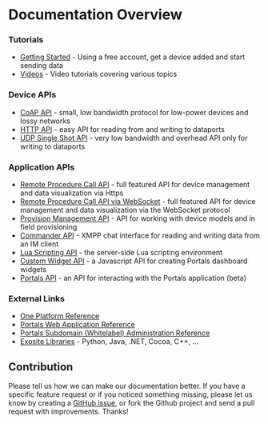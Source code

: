 # Documentation Overview

### Tutorials
* [Getting Started](tutorials/get-started) - Using a free account, get a device added and start sending data
* [Videos](videos/) - Video tutorials covering various topics

### Device APIs
* [CoAP API](coap/) - small, low bandwidth protocol for low-power devices and lossy networks
* [HTTP API](http/) - easy API for reading from and writing to dataports
* [UDP Single Shot API](udp/) - very low bandwidth and overhead API only for writing to dataports

### Application APIs
* [Remote Procedure Call API](rpc/) - full featured API for device management and data visualization via Https
* [Remote Procedure Call API via WebSocket](websocket/) - full featured API for device management and data visualization via the WebSocket protocol
* [Provision Management API](provision/) - API for working with device models and in field provisioning
* [Commander API](commander/) - XMPP chat interface for reading and writing data from an IM client
* [Lua Scripting API](scripting/) - the server-side Lua scripting environment
* [Custom Widget API](widget/) - a Javascript API for creating Portals dashboard widgets
* [Portals API](portals/) - an API for interacting with the Portals application (beta)

### External Links
* [One Platform Reference](https://support.exosite.com/hc/en-us/sections/200072527)
* [Portals Web Application Reference](https://support.exosite.com/hc/en-us/sections/200072708)
* [Portals Subdomain (Whitelabel) Administration Reference](https://support.exosite.com/hc/en-us/sections/200054894)
* [Exosite Libraries](https://github.com/exosite-labs) - Python, Java, .NET, Cocoa, C++, ...


## Contribution

Please tell us how we can make our documentation better. If you have a specific feature request or if you noticed something missing, please let us know by creating a [GitHub issue](https://github.com/exosite/api/issues), or fork the Github project and send a pull request with improvements. Thanks!
